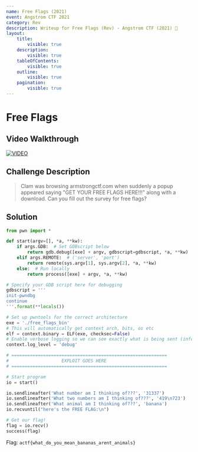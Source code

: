 ```yaml
---
name: Free Flags (2021)
event: Angstrom CTF 2021
category: Rev
description: Writeup for Free Flags (Rev) - Angstrom CTF (2021) 💜
layout:
    title:
        visible: true
    description:
        visible: true
    tableOfContents:
        visible: true
    outline:
        visible: true
    pagination:
        visible: true
---
```


# Free Flags

## Video Walkthrough

[![VIDEO](https://img.youtube.com/vi/MhkVkOpj5OI/0.jpg)](https://youtu.be/MhkVkOpj5OI?t=28s "Angstrom 2021: Free Flags")

## Challenge Description

> Clam was browsing armstrongctf.com when suddenly a popup appeared saying "GET YOUR FREE FLAGS HERE!!!" along with a download. Can you fill out the survey for free flags?

## Solution

```py
from pwn import *

def start(argv=[], *a, **kw):
    if args.GDB:  # Set GDBscript below
        return gdb.debug([exe] + argv, gdbscript=gdbscript, *a, **kw)
    elif args.REMOTE:  # ('server', 'port')
        return remote(sys.argv[1], sys.argv[2], *a, **kw)
    else:  # Run locally
        return process([exe] + argv, *a, **kw)

# Specify your GDB script here for debugging
gdbscript = '''
init-pwndbg
continue
'''.format(**locals())

# Set up pwntools for the correct architecture
exe = './free_flags_bin'
# This will automatically get context arch, bits, os etc
elf = context.binary = ELF(exe, checksec=False)
# Enable verbose logging so we can see exactly what is being sent (info/debug)
context.log_level = 'debug'

# ===========================================================
#                    EXPLOIT GOES HERE
# ===========================================================

# Start program
io = start()

io.sendlineafter('What number am I thinking of???', '31337')
io.sendlineafter('What two numbers am I thinking of???', '419\n723')
io.sendlineafter('What animal am I thinking of???', 'banana')
io.recvuntil("here's the FREE FLAG:\n")

# Get our flag!
flag = io.recv()
success(flag)
```

Flag: `actf{what_do_you_mean_bananas_arent_animals}`
